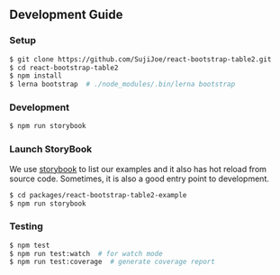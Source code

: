 ## Development Guide

### Setup
```bash
$ git clone https://github.com/SujiJoe/react-bootstrap-table2.git
$ cd react-bootstrap-table2
$ npm install
$ lerna bootstrap  # ./node_modules/.bin/lerna bootstrap
```
### Development
```bash
$ npm run storybook
```

### Launch StoryBook
We use [storybook](https://storybook.js.org/) to list our examples and it also has hot reload from source code. Sometimes, it is also a good entry point to development.

```bash
$ cd packages/react-bootstrap-table2-example
$ npm run storybook
```

### Testing
```bash
$ npm test
$ npm run test:watch  # for watch mode
$ npm run test:coverage  # generate coverage report
```
